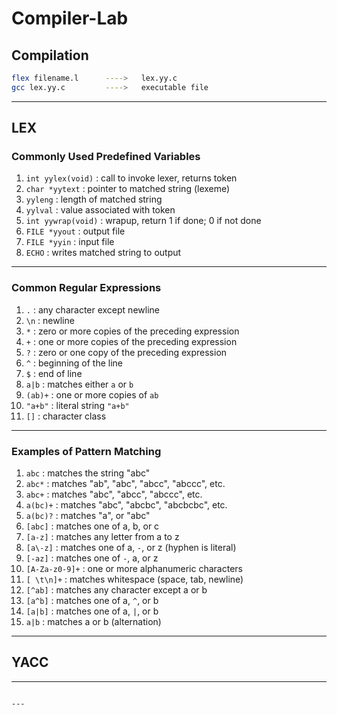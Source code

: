 # Compiler-Lab

## Compilation

```bash
flex filename.l      ---->   lex.yy.c  
gcc lex.yy.c         ---->   executable file
```

---

## LEX

### Commonly Used Predefined Variables

1. `int yylex(void)` : call to invoke lexer, returns token  
2. `char *yytext` : pointer to matched string (lexeme)  
3. `yyleng` : length of matched string  
4. `yylval` : value associated with token  
5. `int yywrap(void)` : wrapup, return 1 if done; 0 if not done  
6. `FILE *yyout` : output file  
7. `FILE *yyin` : input file  
8. `ECHO` : writes matched string to output  

---

### Common Regular Expressions

1. `.` : any character except newline  
2. `\n` : newline  
3. `*` : zero or more copies of the preceding expression  
4. `+` : one or more copies of the preceding expression  
5. `?` : zero or one copy of the preceding expression  
6. `^` : beginning of the line  
7. `$` : end of line  
8. `a|b` : matches either `a` or `b`  
9. `(ab)+` : one or more copies of `ab`  
10. `"a+b"` : literal string `"a+b"`  
11. `[]` : character class  

---

### Examples of Pattern Matching

1. `abc` : matches the string "abc"  
2. `abc*` : matches "ab", "abc", "abcc", "abccc", etc.  
3. `abc+` : matches "abc", "abcc", "abccc", etc.  
4. `a(bc)+` : matches "abc", "abcbc", "abcbcbc", etc.  
5. `a(bc)?` : matches "a", or "abc"  
6. `[abc]` : matches one of a, b, or c  
7. `[a-z]` : matches any letter from a to z  
8. `[a\-z]` : matches one of a, `-`, or z (hyphen is literal)  
9. `[-az]` : matches one of `-`, a, or z  
10. `[A-Za-z0-9]+` : one or more alphanumeric characters  
11. `[ \t\n]+` : matches whitespace (space, tab, newline)  
12. `[^ab]` : matches any character except a or b  
13. `[a^b]` : matches one of a, `^`, or b  
14. `[a|b]` : matches one of a, `|`, or b  
15. `a|b` : matches a or b (alternation)

---

## YACC




---
```

---
